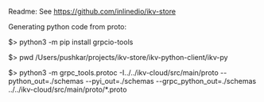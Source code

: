 Readme: See https://github.com/inlinedio/ikv-store


Generating python code from proto:

$> python3 -m pip install grpcio-tools

$> pwd
/Users/pushkar/projects/ikv-store/ikv-python-client/ikv-py

$> python3 -m grpc_tools.protoc -I../../ikv-cloud/src/main/proto --python_out=./schemas --pyi_out=./schemas --grpc_python_out=./schemas ../../ikv-cloud/src/main/proto/*.proto
